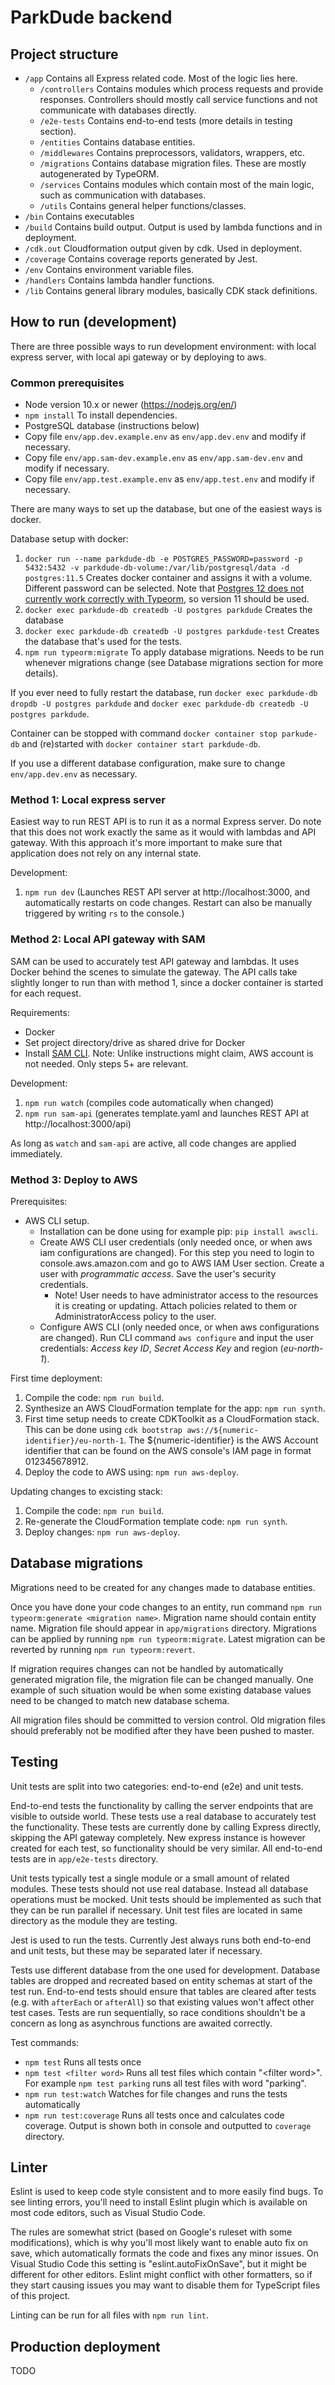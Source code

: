 # ParkDude backend

## Project structure

- `/app` Contains all Express related code. Most of the logic lies here.
  - `/controllers` Contains modules which process requests and provide responses. Controllers should mostly call service functions and not communicate with databases directly.
  - `/e2e-tests` Contains end-to-end tests (more details in testing section).
  - `/entities` Contains database entities.
  - `/middlewares` Contains preprocessors, validators, wrappers, etc.
  - `/migrations` Contains database migration files. These are mostly autogenerated by TypeORM.
  - `/services` Contains modules which contain most of the main logic, such as communication with databases.
  - `/utils` Contains general helper functions/classes.
- `/bin` Contains executables
- `/build` Contains build output. Output is used by lambda functions and in deployment.
- `/cdk.out` Cloudformation output given by cdk. Used in deployment.
- `/coverage` Contains coverage reports generated by Jest.
- `/env` Contains environment variable files.
- `/handlers` Contains lambda handler functions.
- `/lib` Contains general library modules, basically CDK stack definitions.

## How to run (development)

There are three possible ways to run development environment: with local express server, with local api gateway or by deploying to aws.

### Common prerequisites

- Node version 10.x or newer (https://nodejs.org/en/)
- `npm install` To install dependencies.
- PostgreSQL database (instructions below)
- Copy file `env/app.dev.example.env` as `env/app.dev.env` and modify if necessary.
- Copy file `env/app.sam-dev.example.env` as `env/app.sam-dev.env` and modify if necessary.
- Copy file `env/app.test.example.env` as `env/app.test.env` and modify if necessary.

There are many ways to set up the database, but one of the easiest ways is docker.

Database setup with docker:

1. `docker run --name parkdude-db -e POSTGRES_PASSWORD=password -p 5432:5432 -v parkdude-db-volume:/var/lib/postgresql/data -d postgres:11.5` Creates docker container and assigns it with a volume. Different password can be selected. Note that [Postgres 12 does not currently work correctly with Typeorm](https://github.com/typeorm/typeorm/issues/4573), so version 11 should be used.
2. `docker exec parkdude-db createdb -U postgres parkdude` Creates the database
3. `docker exec parkdude-db createdb -U postgres parkdude-test` Creates the database that's used for the tests.
4. `npm run typeorm:migrate` To apply database migrations. Needs to be run whenever migrations change (see Database migrations section for more details).

If you ever need to fully restart the database, run `docker exec parkdude-db dropdb -U postgres parkdude` and `docker exec parkdude-db createdb -U postgres parkdude`.

Container can be stopped with command `docker container stop parkude-db` and (re)started with `docker container start parkdude-db`.

If you use a different database configuration, make sure to change `env/app.dev.env` as necessary.

### Method 1: Local express server

Easiest way to run REST API is to run it as a normal Express server. Do note that this does not work exactly the same as it would with lambdas and API gateway. With this approach it's more important to make sure that application does not rely on any internal state.

Development:

1. `npm run dev` (Launches REST API server at http://localhost:3000, and automatically restarts on code changes. Restart can also be manually triggered by writing `rs` to the console.)

### Method 2: Local API gateway with SAM

SAM can be used to accurately test API gateway and lambdas. It uses Docker behind the scenes to simulate the gateway. The API calls take slightly longer to run than with method 1, since a docker container is started for each request.

Requirements:

- Docker
- Set project directory/drive as shared drive for Docker
- Install [SAM CLI](https://docs.aws.amazon.com/serverless-application-model/latest/developerguide/serverless-sam-cli-install.html). Note: Unlike instructions might claim, AWS account is not needed. Only steps 5+ are relevant.

Development:

1. `npm run watch` (compiles code automatically when changed)
2. `npm run sam-api` (generates template.yaml and launches REST API at http://localhost:3000/api)

As long as `watch` and `sam-api` are active, all code changes are applied immediately.

### Method 3: Deploy to AWS

Prerequisites:

- AWS CLI setup.
  - Installation can be done using for example pip: `pip install awscli`.
  - Create AWS CLI user credentials (only needed once, or when aws iam configurations are changed). For this step you need to login to console.aws.amazon.com and go to AWS IAM User section. Create a user with _programmatic access_. Save the user's security credentials.
    - Note! User needs to have administrator access to the resources it is creating or updating. Attach policies related to them or AdministratorAccess policy to the user.
  - Configure AWS CLI (only needed once, or when aws configurations are changed). Run CLI command `aws configure` and input the user credentials: _Access key ID_, _Secret Access Key_ and region (_eu-north-1_).

First time deployment:

1. Compile the code: `npm run build`.
2. Synthesize an AWS CloudFormation template for the app: `npm run synth`.
3. First time setup needs to create CDKToolkit as a CloudFormation stack. This can be done using `cdk bootstrap aws://${numeric-identifier}/eu-north-1`. The \${numeric-identifier} is the AWS Account identifier that can be found on the AWS console's IAM page in format 012345678912.
4. Deploy the code to AWS using: `npm run aws-deploy`.

Updating changes to excisting stack:

1. Compile the code: `npm run build`.
2. Re-generate the CloudFormation template code: `npm run synth`.
3. Deploy changes: `npm run aws-deploy`.

## Database migrations

Migrations need to be created for any changes made to database entities.

Once you have done your code changes to an entity, run command `npm run typeorm:generate <migration name>`. Migration name should contain entity name. Migration file should appear in `app/migrations` directory. Migrations can be applied by running `npm run typeorm:migrate`. Latest migration can be reverted by running `npm run typeorm:revert`.

If migration requires changes can not be handled by automatically generated migration file, the migration file can be changed manually. One example of such situation would be when some existing database values need to be changed to match new database schema.

All migration files should be committed to version control. Old migration files should preferably not be modified after they have been pushed to master.

## Testing

Unit tests are split into two categories: end-to-end (e2e) and unit tests.

End-to-end tests the functionality by calling the server endpoints that are visible to outside world. These tests use a real database to accurately test the functionality. These tests are currently done by calling Express directly, skipping the API gateway completely. New express instance is however created for each test, so functionality should be very similar. All end-to-end tests are in `app/e2e-tests` directory.

Unit tests typically test a single module or a small amount of related modules. These tests should not use real database. Instead all database operations must be mocked. Unit tests should be implemented as such that they can be run parallel if necessary. Unit test files are located in same directory as the module they are testing.

Jest is used to run the tests. Currently Jest always runs both end-to-end and unit tests, but these may be separated later if necessary.

Tests use different database from the one used for development. Database tables are dropped and recreated based on entity schemas at start of the test run. End-to-end tests should ensure that tables are cleared after tests (e.g. with `afterEach` or `afterAll`) so that existing values won't affect other test cases. Tests are run sequentially, so race conditions shouldn't be a concern as long as asynchrous functions are awaited correctly.

Test commands:

- `npm test` Runs all tests once
- `npm test <filter word>` Runs all test files which contain "\<filter word\>". For example `npm test parking` runs all test files with word "parking".
- `npm run test:watch` Watches for file changes and runs the tests automatically
- `npm run test:coverage` Runs all tests once and calculates code coverage. Output is shown both in console and outputted to `coverage` directory.

## Linter

Eslint is used to keep code style consistent and to more easily find bugs. To see linting errors, you'll need to install Eslint plugin which is available on most code editors, such as Visual Studio Code.

The rules are somewhat strict (based on Google's ruleset with some modifications), which is why you'll most likely want to enable auto fix on save, which automatically formats the code and fixes any minor issues. On Visual Studio Code this setting is "eslint.autoFixOnSave", but it might be different for other editors. Eslint might conflict with other formatters, so if they start causing issues you may want to disable them for TypeScript files of this project.

Linting can be run for all files with `npm run lint`.

## Production deployment

TODO

